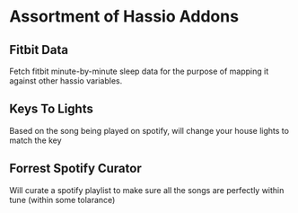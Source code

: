 # Assortment of Hassio Addons

## Fitbit Data
Fetch fitbit minute-by-minute sleep data for the purpose of mapping it against other hassio variables.

## Keys To Lights
Based on the song being played on spotify, will change your house lights to match the key

## Forrest Spotify Curator
Will curate a spotify playlist to make sure all the songs are perfectly within tune (within some tolarance)
